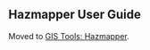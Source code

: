 <h2>Hazmapper User Guide</h2>
<!-- direct HTML heading tag, so nav does not show this -->

Moved to [GIS Tools: Hazmapper](/user-guide/tools/visualization/hazmapper/).
